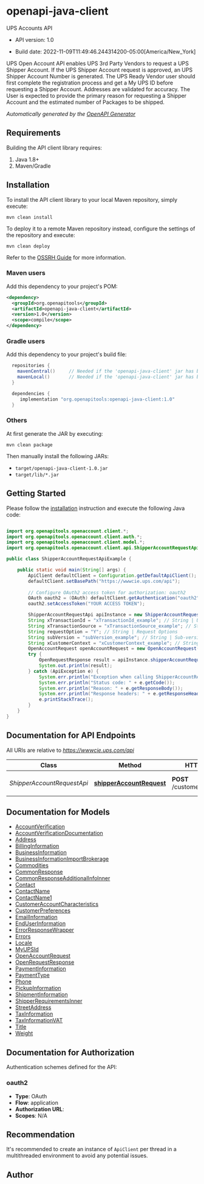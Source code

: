 # openapi-java-client

UPS Accounts API

- API version: 1.0

- Build date: 2022-11-09T11:49:46.244314200-05:00[America/New_York]

UPS Open Account API enables UPS 3rd Party Vendors to request a UPS Shipper Account. If the UPS Shipper Account request is approved, an UPS Shipper Account Number is generated. The UPS Ready Vendor user should first complete the registration process and get a My UPS ID before requesting a Shipper Account. Addresses are validated for accuracy. The User is expected to provide the primary reason for requesting a Shipper Account and the estimated number of Packages to be shipped.


*Automatically generated by the [OpenAPI Generator](https://openapi-generator.tech)*

## Requirements

Building the API client library requires:

1. Java 1.8+
2. Maven/Gradle

## Installation

To install the API client library to your local Maven repository, simply execute:

```shell
mvn clean install
```

To deploy it to a remote Maven repository instead, configure the settings of the repository and execute:

```shell
mvn clean deploy
```

Refer to the [OSSRH Guide](http://central.sonatype.org/pages/ossrh-guide.html) for more information.

### Maven users

Add this dependency to your project's POM:

```xml
<dependency>
  <groupId>org.openapitools</groupId>
  <artifactId>openapi-java-client</artifactId>
  <version>1.0</version>
  <scope>compile</scope>
</dependency>
```

### Gradle users

Add this dependency to your project's build file:

```groovy
  repositories {
    mavenCentral()     // Needed if the 'openapi-java-client' jar has been published to maven central.
    mavenLocal()       // Needed if the 'openapi-java-client' jar has been published to the local maven repo.
  }

  dependencies {
     implementation "org.openapitools:openapi-java-client:1.0"
  }
```

### Others

At first generate the JAR by executing:

```shell
mvn clean package
```

Then manually install the following JARs:

- `target/openapi-java-client-1.0.jar`
- `target/lib/*.jar`

## Getting Started

Please follow the [installation](#installation) instruction and execute the following Java code:

```java

import org.openapitools.openaccount.client.*;
import org.openapitools.openaccount.client.auth.*;
import org.openapitools.openaccount.client.model.*;
import org.openapitools.openaccount.client.api.ShipperAccountRequestApi;

public class ShipperAccountRequestApiExample {

    public static void main(String[] args) {
        ApiClient defaultClient = Configuration.getDefaultApiClient();
        defaultClient.setBasePath("https://wwwcie.ups.com/api");
        
        // Configure OAuth2 access token for authorization: oauth2
        OAuth oauth2 = (OAuth) defaultClient.getAuthentication("oauth2");
        oauth2.setAccessToken("YOUR ACCESS TOKEN");

        ShipperAccountRequestApi apiInstance = new ShipperAccountRequestApi(defaultClient);
        String xTransactionId = "xTransactionId_example"; // String | Unique Transaction Id
        String xTransactionSource = "xTransactionSource_example"; // String | Transaction Origin Source
        String requestOption = "Y"; // String | Request Options
        String subVersion = "subVersion_example"; // String | Sub-version Number if any
        String xCustomerContext = "xCustomerContext_example"; // String | Customer Context if any
        OpenAccountRequest openAccountRequest = new OpenAccountRequest(); // OpenAccountRequest | Generate sample code for popular API requests by selecting an example below. To view a full sample request and response, first click \"Authorize\" and enter your application credentials, then populate the required parameters above and click \"Try it out\".
        try {
            OpenRequestResponse result = apiInstance.shipperAccountRequest(xTransactionId, xTransactionSource, requestOption, subVersion, xCustomerContext, openAccountRequest);
            System.out.println(result);
        } catch (ApiException e) {
            System.err.println("Exception when calling ShipperAccountRequestApi#shipperAccountRequest");
            System.err.println("Status code: " + e.getCode());
            System.err.println("Reason: " + e.getResponseBody());
            System.err.println("Response headers: " + e.getResponseHeaders());
            e.printStackTrace();
        }
    }
}

```

## Documentation for API Endpoints

All URIs are relative to *https://wwwcie.ups.com/api*

Class | Method | HTTP request | Description
------------ | ------------- | ------------- | -------------
*ShipperAccountRequestApi* | [**shipperAccountRequest**](docs/ShipperAccountRequestApi.md#shipperAccountRequest) | **POST** /customers/v1/account | Request Shipper Accounts


## Documentation for Models

 - [AccountVerification](docs/AccountVerification.md)
 - [AccountVerificationDocumentation](docs/AccountVerificationDocumentation.md)
 - [Address](docs/Address.md)
 - [BillingInformation](docs/BillingInformation.md)
 - [BusinessInformation](docs/BusinessInformation.md)
 - [BusinessInformationImportBrokerage](docs/BusinessInformationImportBrokerage.md)
 - [Commodities](docs/Commodities.md)
 - [CommonResponse](docs/CommonResponse.md)
 - [CommonResponseAdditionalInfoInner](docs/CommonResponseAdditionalInfoInner.md)
 - [Contact](docs/Contact.md)
 - [ContactName](docs/ContactName.md)
 - [ContactName1](docs/ContactName1.md)
 - [CustomerAccountCharacteristics](docs/CustomerAccountCharacteristics.md)
 - [CustomerPreferences](docs/CustomerPreferences.md)
 - [EmailInformation](docs/EmailInformation.md)
 - [EndUserInformation](docs/EndUserInformation.md)
 - [ErrorResponseWrapper](docs/ErrorResponseWrapper.md)
 - [Errors](docs/Errors.md)
 - [Locale](docs/Locale.md)
 - [MyUPSId](docs/MyUPSId.md)
 - [OpenAccountRequest](docs/OpenAccountRequest.md)
 - [OpenRequestResponse](docs/OpenRequestResponse.md)
 - [PaymentInformation](docs/PaymentInformation.md)
 - [PaymentType](docs/PaymentType.md)
 - [Phone](docs/Phone.md)
 - [PickupInformation](docs/PickupInformation.md)
 - [ShipmentInformation](docs/ShipmentInformation.md)
 - [ShipperRequirementsInner](docs/ShipperRequirementsInner.md)
 - [StreetAddress](docs/StreetAddress.md)
 - [TaxInformation](docs/TaxInformation.md)
 - [TaxInformationVAT](docs/TaxInformationVAT.md)
 - [Title](docs/Title.md)
 - [Weight](docs/Weight.md)


## Documentation for Authorization

Authentication schemes defined for the API:
### oauth2


- **Type**: OAuth
- **Flow**: application
- **Authorization URL**: 
- **Scopes**: N/A


## Recommendation

It's recommended to create an instance of `ApiClient` per thread in a multithreaded environment to avoid any potential issues.

## Author




